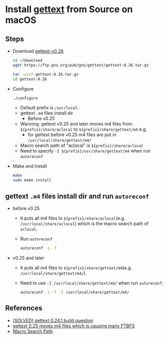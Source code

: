 # Install [gettext](https://www.gnu.org/software/gettext/) from Source on macOS

## Steps
* Download [gettext-v0.26](https://ftp.gnu.org/pub/gnu/gettext/gettext-0.26.tar.gz)

  ```sh
  cd ~/download
  wget https://ftp.gnu.org/pub/gnu/gettext/gettext-0.26.tar.gz
  ```

  ```sh
  tar -xzvf gettext-0.26.tar.gz
  cd gettext-0.26
  ```

* Configure

  ```sh
  ./configure
  ```

  * Default prefix is `/usr/local`.
  * gettext `.m4` files install dir
    * Before v0.25
  * Wanning: gettext v0.25 and later moves m4 files from `${prefix}/share/aclocal` to `${prefix}/share/gettext/m4`
    e.g.
    * for gettext before v0.25
      m4 files are put in `/usr/local/share/gettext/m4/`
  * Macro search path of "aclocal" is `${prefix}/share/aclocal`
  * Need to specify `-I ${prefix}/usr/share/gettext/m4` when run `autoreconf`

* Make and Install

  ```sh
  make
  sudo make install
  ```

## gettext `.m4` files install dir and run `autoreconf`
* before v0.25
  * It puts all m4 files to `${prefix}/share/aclocal`(e.g. `/usr/local/share/aclocal`) which is the macro search path of `aclocal`.
  * Run `autoreconf`

    ```sh
    autoreconf -i -f
    ```

* v0.25 and later
  * It puts all m4 files to `${prefix}/share/gettext/m4`(e.g. `/usr/local/share/gettext/m4/`).
  * Need to use `-I /usr/local/share/gettext/m4/` when run `autoreconf`:

    ```sh
    autoreconf -i -f -I /usr/local/share/gettext/m4/
    ```

## References
* [[SOLVED] gettext 0.24.1 build question](https://bbs.archlinux.org/viewtopic.php?id=305437)
* [gettext 0.25 moves m4 files which is causing many FTBFS](https://bugzilla.redhat.com/show_bug.cgi?id=2366708)
* [Macro Search Path](https://www.gnu.org/software/automake/manual/html_node/Macro-Search-Path.html)
